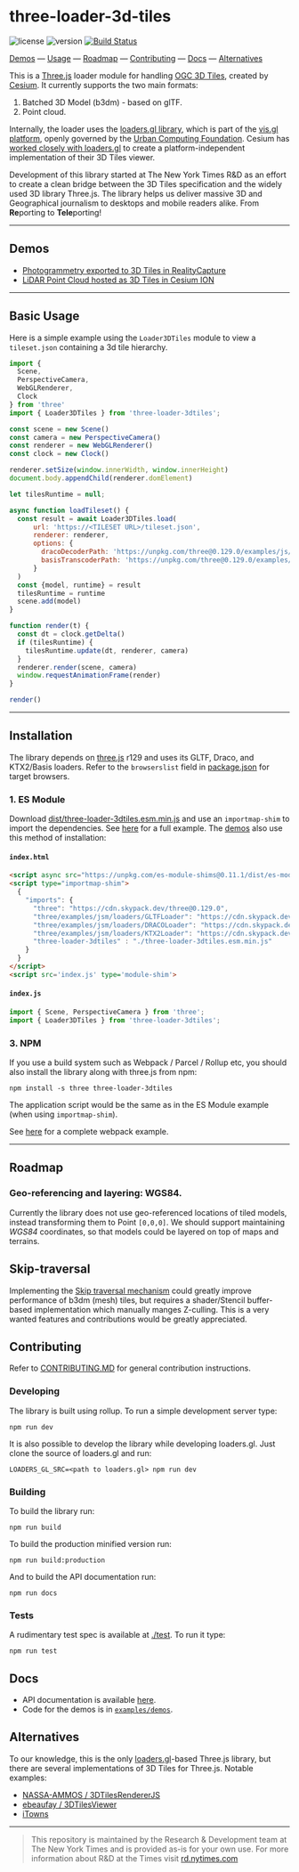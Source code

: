 # three-loader-3d-tiles  
![license](https://img.shields.io/badge/License-Apache%202.0-yellow.svg) ![version](https://img.shields.io/badge/version-1.0.0-blue)
[![Build Status](https://cloud.drone.io/api/badges/nytimes/three-loader-3dtiles/status.svg)](https://cloud.drone.io/nytimes/three-loader-3dtiles)

[Demos](#demos) &mdash;
[Usage](#basic-usage) &mdash;
[Roadmap](#roadmap) &mdash;
[Contributing](#contributing) &mdash;
[Docs](#docs) &mdash;
[Alternatives](#alternatives)


This is a [Three.js](https://threejs.org/) loader module for handling [OGC 3D Tiles](https://www.ogc.org/standards/3DTiles), created by [Cesium](https://github.com/CesiumGS/3d-tiles). It currently supports the two main formats:

1. Batched 3D Model (b3dm) - based on glTF.
2. Point cloud.

Internally, the loader uses the [loaders.gl library](https://github.com/visgl/loaders.gl), which is part of the [vis.gl platform](https://vis.gl/), openly governed by the [Urban Computing Foundation](https://uc.foundation/). Cesium has [worked closely with loaders.gl](https://cesium.com/blog/2019/11/06/cesium-uber/) to create a platform-independent implementation of their 3D Tiles viewer.

Development of this library started at The New York Times R&D as an effort to create a clean bridge between the 3D Tiles specification and the widely used 3D library Three.js. The library helps us deliver massive 3D and Geographical journalism to desktops and mobile readers alike. From **Re**porting to **Tele**porting!

---

## Demos
* [Photogrammetry exported to 3D Tiles in RealityCapture](https://nytimes.github.io/three-loader-3dtiles/examples/demos/realitycapture)
* [LiDAR Point Cloud hosted as 3D Tiles in Cesium ION](https://nytimes.github.io/three-loader-3dtiles/examples/demos/cesium)

---

## Basic Usage
Here is a simple example using the `Loader3DTiles` module to view a `tileset.json` containing a 3d tile hierarchy.

```javascript
import { 
  Scene, 
  PerspectiveCamera, 
  WebGLRenderer, 
  Clock 
} from 'three'
import { Loader3DTiles } from 'three-loader-3dtiles';

const scene = new Scene()
const camera = new PerspectiveCamera()
const renderer = new WebGLRenderer()
const clock = new Clock()

renderer.setSize(window.innerWidth, window.innerHeight)
document.body.appendChild(renderer.domElement)

let tilesRuntime = null;

async function loadTileset() {
  const result = await Loader3DTiles.load(
      url: 'https://<TILESET URL>/tileset.json',
      renderer: renderer,
      options: {
        dracoDecoderPath: 'https://unpkg.com/three@0.129.0/examples/js/libs/draco',
        basisTranscoderPath: 'https://unpkg.com/three@0.129.0/examples/js/libs/basis'        
      }
  )
  const {model, runtime} = result
  tilesRuntime = runtime
  scene.add(model)
}

function render(t) {
  const dt = clock.getDelta()
  if (tilesRuntime) {
    tilesRuntime.update(dt, renderer, camera)
  }
  renderer.render(scene, camera)
  window.requestAnimationFrame(render)
}

render()
```

---

## Installation

The library depends on [three.js](https://threejs.org/) r129 and uses its GLTF, Draco, and KTX2/Basis loaders.
Refer to the `browserslist` field in [package.json](./package.json) for target browsers.

### 1. ES Module
Download [dist/three-loader-3dtiles.esm.min.js](dist/three-loader-3dtiles.esm.min.js) and use an `importmap-shim` to import the dependencies. See [here](examples/installation/es-module) for a full example. The [demos](examples/demos) also use this method of installation:

#### **`index.html`**
  ```html
  <script async src="https://unpkg.com/es-module-shims@0.11.1/dist/es-module-shims.js"></script>
  <script type="importmap-shim">
    {
      "imports": {
        "three": "https://cdn.skypack.dev/three@0.129.0",
        "three/examples/jsm/loaders/GLTFLoader": "https://cdn.skypack.dev/three@v0.129.0/examples/jsm/loaders/GLTFLoader",
        "three/examples/jsm/loaders/DRACOLoader": "https://cdn.skypack.dev/three@v0.129.0/examples/jsm/loaders/DRACOLoader",
        "three/examples/jsm/loaders/KTX2Loader": "https://cdn.skypack.dev/three@v0.129.0/examples/jsm/loaders/KTX2Loader",
        "three-loader-3dtiles" : "./three-loader-3dtiles.esm.min.js"
      }
    }
  </script>
  <script src='index.js' type='module-shim'>

  ```
#### **`index.js`**
  ```javascript
  import { Scene, PerspectiveCamera } from 'three';
  import { Loader3DTiles } from 'three-loader-3dtiles';
  ```

### 3. NPM
If you use a build system such as Webpack / Parcel / Rollup etc, you should also install the library along with three.js from npm:
```
npm install -s three three-loader-3dtiles
```
The application script would be the same as in the ES Module example (when using `importmap-shim`).

See [here](examples/installation/webpack) for a complete webpack example.

---
## Roadmap 

### Geo-referencing and layering: WGS84.

Currently the library does not use geo-referenced locations of tiled models, instead transforming them to Point `[0,0,0]`. We should support maintaining *WGS84* coordinates, so that models could be layered on top of maps and terrains.

## Skip-traversal
Implementing the [Skip traversal mechanism](https://cesium.com/blog/2017/05/05/skipping-levels-of-detail/) could greatly improve performance of b3dm (mesh) tiles, but requires a shader/Stencil buffer-based implementation which manually manges Z-culling. This is a very wanted features and contributions would be greatly appreciated.


## Contributing

Refer to [CONTRIBUTING.MD](./CONTRIBUTING.md) for general contribution instructions.

### Developing
The library is built using rollup. To run a simple development server type:
```
npm run dev
```
It is also possible to develop the library while developing loaders.gl. Just clone the source of loaders.gl and run:
```
LOADERS_GL_SRC=<path to loaders.gl> npm run dev
```

### Building
To build the library run:
```
npm run build
```
To build the production minified version run:
```
npm run build:production
```
And to build the API documentation run:
```
npm run docs
```


### Tests
A rudimentary test spec is available at [./test](./test). To run it type:
```
npm run test
```


## Docs
* API documentation is available [here](docs/loader-3d-tiles.md). 
* Code for the demos is in [`examples/demos`](examples/demos).

## Alternatives
To our knowledge, this is the only [loaders.gl](https://github.com/visgl/loaders.gl)-based Three.js library, but there are several implementations of 3D Tiles for Three.js. Notable examples:

 - [NASSA-AMMOS / 3DTilesRendererJS](https://github.com/NASA-AMMOS/3DTilesRendererJS)
 - [ebeaufay / 3DTilesViewer](https://github.com/ebeaufay/3DTilesViewer)
 - [iTowns](https://github.com/iTowns/itowns)

 ---

> This repository is maintained by the Research & Development team at The New York Times and is provided as-is for your own use. For more information about R&D at the Times visit [rd.nytimes.com](https://rd.nytimes.com)
